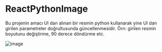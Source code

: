 # ReactPythonImage

Bu projenin amacı UI dan alınan bir resmin python kullanarak yine UI dan girilen parametreler doğrultusunda güncellenmesidir. Örn: girilen resmin boyutunu değiştirme, 90 derece döndürme etc.

![image](https://user-images.githubusercontent.com/77547038/234880912-b0f20ccf-8146-448e-8045-4e528e0dfd0d.png)
